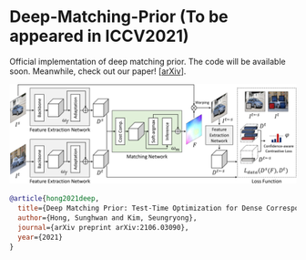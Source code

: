 # Deep-Matching-Prior (To be appeared in ICCV2021)
Official implementation of deep matching prior.
The code will be available soon. Meanwhile, check out our paper! 
[[arXiv](https://arxiv.org/abs/2106.03090)].


![alt text](/fig/overall.jpg)
````BibTeX
@article{hong2021deep,
  title={Deep Matching Prior: Test-Time Optimization for Dense Correspondence},
  author={Hong, Sunghwan and Kim, Seungryong},
  journal={arXiv preprint arXiv:2106.03090},
  year={2021}
}
````
